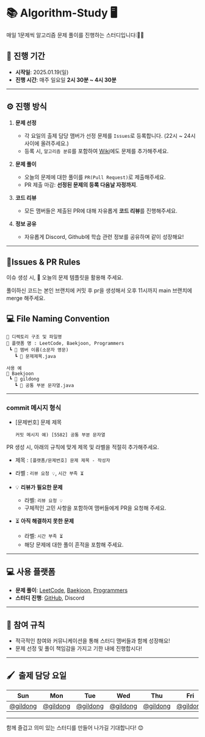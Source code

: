# 📚 Algorithm-Study 🖥
매일 1문제씩 알고리즘 문제 풀이를 진행하는 스터디입니다❕🏃🏻

## **📅 진행 기간**
- **시작일**: 2025.01.19(일)
- **진행 시간**: 매주 일요일 **2시 30분 ~ 4시 30분**

---

## **⚙️ 진행 방식**
1. **문제 선정**
   - 각 요일의 출제 담당 맴버가 선정 문제를 `Issues`로 등록합니다. (22시 ~ 24시 사이에 올려주세요.)
   - 등록 시, `알고리즘 분류`를 포함하여 [Wiki](https://github.com/9taetae9/algorithm-study/wiki)에도 문제를 추가해주세요.

2. **문제 풀이**  
   - 오늘의 문제에 대한 풀이를 `PR(Pull Request)`로 제출해주세요.
   - PR 제출 마감: **선정된 문제의 등록 다음날 자정까지**.

3. **코드 리뷰**  
   - 모든 맴버들은 제출된 PR에 대해 자유롭게 **코드 리뷰**를 진행해주세요.
  
4. **정보 공유**  
   - 자유롭게 Discord, Github에 학습 관련 정보를 공유하며 같이 성장해요!
---



## **📜Issues & PR Rules**
이슈 생성 시, 🎯 오늘의 문제 템플릿을 활용해 주세요.

풀이하신 코드는 본인 브랜치에 커밋 후 pr을 생성해서 오후 11시까지 main 브랜치에 merge 해주세요.
## **💻 File Naming Convention**
```
📂 디렉토리 구조 및 파일명 
📂 플랫폼 명 : LeetCode, Baekjoon, Programmers 
 ┗ 📂 맴버 이름(소문자 영문)
   ┗ 📜 문제제목.java

사용 예
📂 Baekjoon
 ┗ 📂 gildong
   ┗ 📜 공통 부분 문자열.java
```
---
### commit 메시지 형식
- [문제번호] 문제 제목
  ```
  커밋 메시지 예) [5582] 공통 부분 문자열
  ```
PR 생성 시, 아래의 규칙에 맞게 제목 및 라벨을 적절히 추가해주세요.
- 제목 : `[플랫폼/문제번호] 문제 제목 - 작성자`
- 라벨 : `리뷰 요청 💡`, `시간 부족 ⏳` 
- 💡 **리뷰가 필요한 문제**  
  - 라벨: `리뷰 요청 💡`
  - 구체적인 고민 사항을 포함하여 맴버들에게 PR을 요청해 주세요.

- ⏳ **아직 해결하지 못한 문제**  
  - 라벨: `시간 부족 ⏳`  
  - 해당 문제에 대한 풀이 흔적을 포함해 주세요.
  

---

## **💻 사용 플랫폼**
- **문제 풀이**: [LeetCode](https://leetcode.com), [Baekjoon](https://www.acmicpc.net), [Programmers](https://programmers.co.kr)  
- **스터디 진행**: [GitHub](https://github.com), Discord

---

## **🤝 참여 규칙**
- 적극적인 참여와 커뮤니케이션을 통해 스터디 맴버들과 함께 성장해요!
- 문제 선정 및 풀이 책임감을 가지고 기한 내에 진행합시다!

---
## 🖌️&nbsp;&nbsp;출제 담당 요일
|Sun|Mon|Tue|Wed|Thu|Fri|Sat|
|:-:|:-:|:-:|:-:|:-:|:-:|:-:|
|[@gildong](https://github.com/gildong)|[@gildong](https://github.com/gildong)|[@gildong](https://github.com/gildong)|[@gildong](https://github.com/gildong)|[@gildong](https://github.com/gildong)|[@gildong](https://github.com/gildong)|[@gildong](https://github.com/gildong)|

---

함께 즐겁고 의미 있는 스터디를 만들어 나가길 기대합니다! 😊

